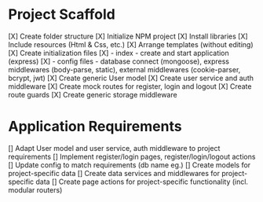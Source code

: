 # Project Scaffold

[X] Create folder structure
[X] Initialize NPM project
[X] Install libraries
[X] Include resources (Html & Css, etc.)
[X] Arrange templates (without editing)
[X] Create initialization files
[X] - index - create and start application (express)
[X] - config files - database connect (mongoose), express middlewares (body-parse, static), external middlewares (cookie-parser, bcrypt, jwt)
[X] Create generic User model
[X] Create user service and auth middleware
[X] Create mock routes for register, login and logout
[X] Create route guards
[X] Create generic storage middleware

# Application Requirements

[] Adapt User model and user service, auth middleware to project requirements
[] Implement register/login pages, register/login/logout actions
[] Update config to match requirements (db name eg.)
[] Create models for project-specific data
[] Create data services and middlewares for project-specific data
[] Create page actions for project-specific functionality (incl. modular routers)
